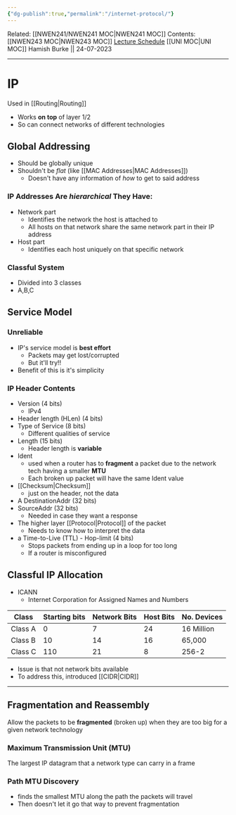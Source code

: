 ```yaml
---
{"dg-publish":true,"permalink":"/internet-protocol/"}
---
```


Related: [[NWEN241/NWEN241 MOC\|NWEN241 MOC]]
Contents: [[NWEN243 MOC\|NWEN243 MOC]]
[Lecture Schedule](https://ecs.wgtn.ac.nz/Courses/NWEN243_2023T2/LectureSchedule)
[[UNI MOC\|UNI MOC]]
Hamish Burke || 24-07-2023
***

# IP

Used in [[Routing\|Routing]]

- Works **on top** of layer 1/2
- So can connect networks of different technologies

## Global Addressing

- Should be globally unique
- Shouldn't be *flat* (like [[MAC Addresses\|MAC Addresses]])
	- Doesn't have any information of *how* to get to said address

### IP Addresses Are *hierarchical* They Have:

- Network part
	- Identifies the network the host is attached to
	- All hosts on that network share the same network part in their IP address
- Host part
	- Identifies each host uniquely on that specific network

### Classful System

- Divided into 3 classes
- A,B,C

## Service Model

### Unreliable

- IP's service model is **best effort**
	- Packets may get lost/corrupted
	- But it'll try!!
- Benefit of this is it's simplicity

### IP Header Contents

- Version (4 bits) 
	- IPv4
 - Header length (HLen) (4 bits)
 - Type of Service (8 bits)
	 - Different qualities of service
- Length (15 bits)
	- Header length is **variable**
- Ident 
	- used when a router has to **fragment** a packet due to the network tech having a smaller **MTU**
	- Each broken up packet will have the same Ident value
- [[Checksum\|Checksum]] 
	- just on the header, not the data
- A DestinationAddr (32 bits)
- SourceAddr (32 bits)
	- Needed in case they want a response
- The higher layer [[Protocol\|Protocol]] of the packet
	- Needs to know how to interpret the data
- a Time-to-Live (TTL) - Hop-limit (4 bits)
	- Stops packets from ending up in a loop for too long
	- If a router is misconfigured

## Classful IP Allocation

- ICANN
	- Internet Corporation for Assigned Names and Numbers

| Class   | Starting bits | Network Bits | Host Bits | No. Devices |
| ------- | ------------- | ------------ | --------- | ----------- |
| Class A | 0             | 7            | 24        | 16 Million  |
| Class B | 10            | 14           | 16        | 65,000      |
| Class C | 110           | 21           | 8         | 256-2       |

- Issue is that not network bits available
- To address this, introduced [[CIDR\|CIDR]]

***

## Fragmentation and Reassembly

Allow the packets to be **fragmented** (broken up) when they are too big for a given network technology

### Maximum Transmission Unit (MTU)

The largest IP datagram that a network type can carry in a frame

### Path MTU Discovery

- finds the smallest MTU along the path the packets will travel
- Then doesn't let it go that way to prevent fragmentation


